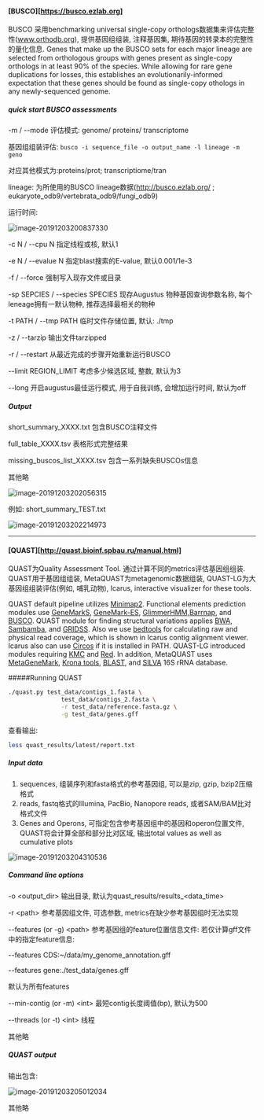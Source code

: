#### [BUSCO][https://busco.ezlab.org]

BUSCO 采用benchmarking universal single-copy orthologs数据集来评估完整性(www.orthodb.org), 提供基因组组装, 注释基因集, 期待基因的转录本的完整性的量化信息. Genes that make up the BUSCO sets for each major lineage are selected from orthologous groups with genes present as single-copy orthologs in at least 90% of the species. While allowing for rare gene duplications for losses, this establishes an evolutionarily-informed expectation that these genes should be found as single-copy othologs in any newly-sequenced genome.

##### quick start BUSCO assessments

-m / --mode 评估模式: genome/ proteins/ transcriptome

基因组组装评估: `busco -i sequence_file -o output_name -l lineage -m geno`

对应其他模式为:proteins/prot; transcriptiome/tran

lineage: 为所使用的BUSCO lineage数据(http://busco.ezlab.org/  ; eukaryote_odb9/vertebrata_odb9/fungi_odb9)

运行时间:

![image-20191203200837330](https://tva1.sinaimg.cn/large/006tNbRwgy1g9jsjadf8zj30n807976n.jpg)

-c N / --cpu N 指定线程或核, 默认1

-e N / --evalue N 指定blast搜索的E-value, 默认0.001/1e-3

-f / --force 强制写入现存文件或目录

-sp SEPCIES / --species SPECIES 现存Augustus 物种基因查询参数名称, 每个leneage拥有一默认物种, 推荐选择最相关的物种

-t PATH / --tmp PATH 临时文件存储位置, 默认: ./tmp

-z / --tarzip 输出文件tarzipped

-r / --restart  从最近完成的步骤开始重新运行BUSCO

--limit REGION_LIMIT 考虑多少候选区域, 整数, 默认为3

--long 开启augustus最佳运行模式, 用于自我训练, 会增加运行时间, 默认为off

##### Output

short_summary_XXXX.txt 包含BUSCO注释文件

full_table_XXXX.tsv 表格形式完整结果

missing_buscos_list_XXXX.tsv 包含一系列缺失BUSCOs信息

其他略

![image-20191203202056315](https://tva1.sinaimg.cn/large/006tNbRwgy1g9jsw362h6j30j206jjs8.jpg)

例如: short_summary_TEST.txt

![image-20191203202214973](https://tva1.sinaimg.cn/large/006tNbRwgy1g9jsxgql7cj30pe0ao40p.jpg)

***

#### [QUAST][http://quast.bioinf.spbau.ru/manual.html]

QUAST为Quality Assessment Tool. 通过计算不同的metrics评估基因组组装. QUAST用于基因组组装, MetaQUAST为metagenomic数据组装, QUAST-LG为大基因组组装评估(例如, 哺乳动物), Icarus, interactive visualizer for these tools.

QUAST default pipeline utilizes [Minimap2](https://github.com/lh3/minimap2). Functional elements prediction modules use [GeneMarkS](http://exon.gatech.edu/GeneMark/), [GeneMark-ES](http://exon.gatech.edu/GeneMark/gmes_instructions.html), [GlimmerHMM](http://cbcb.umd.edu/software/glimmerhmm/),[Barrnap](https://github.com/tseemann/barrnap), and [BUSCO](http://busco.ezlab.org/). QUAST module for finding structural variations applies [BWA](https://github.com/lh3/bwa), [Sambamba](https://github.com/lomereiter/sambamba), and [GRIDSS](https://github.com/PapenfussLab/gridss). Also we use [bedtools](http://bedtools.readthedocs.io/) for calculating raw and physical read coverage, which is shown in Icarus contig alignment viewer. Icarus also can use [Circos](http://circos.ca/) if it is installed in PATH. QUAST-LG introduced modules requiring [KMC](http://http//sun.aei.polsl.pl/kmc) and [Red](http://toolsmith.ens.utulsa.edu/). In addition, MetaQUAST uses [MetaGeneMark](http://exon.gatech.edu/GeneMark/meta_gmhmmp_instructions.html), [Krona tools](http://sourceforge.net/p/krona/home/krona/), [BLAST](http://blast.ncbi.nlm.nih.gov/Blast.cgi), and [SILVA](http://www.arb-silva.de/) 16S rRNA database.

#####Running QUAST

```bash
./quast.py test_data/contigs_1.fasta \
               test_data/contigs_2.fasta \
               -r test_data/reference.fasta.gz \
               -g test_data/genes.gff
```

查看输出:

```bash
less quast_results/latest/report.txt
```

##### Input data

1. sequences, 组装序列和fasta格式的参考基因组, 可以是zip, gzip, bzip2压缩格式
2. reads, fastq格式的Illumina, PacBio, Nanopore reads, 或者SAM/BAM比对格式文件
3. Genes and Operons, 可指定包含参考基因组中的基因和operon位置文件, QUAST将会计算全部和部分比对区域, 输出total values as well as cumulative plots

![image-20191203204310536](https://tva1.sinaimg.cn/large/006tNbRwgy1g9jtj87mhzj30xo08yaby.jpg)

##### Command line options

-o <output_dir> 输出目录, 默认为quast_results/results_<data_time>

-r \<path> 参考基因组文件, 可选参数, metrics在缺少参考基因组时无法实现

--features (or -g) \<path> 参考基因组的feature位置信息文件: 若仅计算gff文件中的指定feature信息:

--features CDS:~/data/my_genome_annotation.gff

--features gene:./test_data/genes.gff

默认为所有features

--min-contig (or -m) \<int> 最短contig长度阈值(bp), 默认为500

--threads (or -t) \<int> 线程

其他略

##### QUAST output

输出包含:

![image-20191203205012034](https://tva1.sinaimg.cn/large/006tNbRwgy1g9jtqk2qypj31de0ksafj.jpg)

其他略



